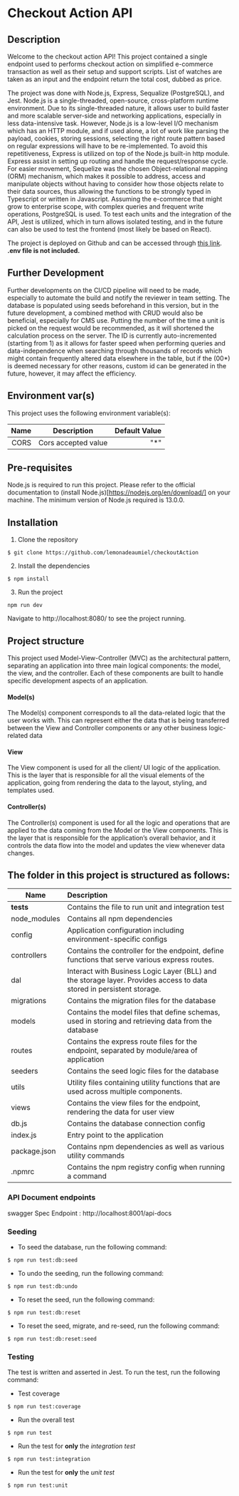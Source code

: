 # Checkout Action API
## Description
Welcome to the checkout action API! This project contained a single endpoint used to performs checkout action on simplified e-commerce transaction as well as their setup and support scripts. List of watches are taken as an input and the endpoint return the total cost, dubbed as price.

The project was done with Node.js, Express, Sequalize (PostgreSQL), and Jest. Node.js is a single-threaded, open-source, cross-platform runtime environment. Due to its single-threaded nature, it allows user to build faster and more scalable server-side and networking applications, especially in less data-intensive task. However, Node.js is a low-level I/O mechanism which has an HTTP module, and if used alone, a lot of work like parsing the payload, cookies, storing sessions, selecting the right route pattern based on regular expressions will have to be re-implemented. To avoid this repetitiveness, Express is utilized on top of the Node.js built-in http module. Express assist in setting up routing and handle the request/response cycle.
For easier movement, Sequelize was the chosen Object-relational mapping (ORM) mechanism, which makes it possible to address, access and manipulate objects without having to consider how those objects relate to their data sources, thus allowing the functions to be strongly typed in Typescript or written in Javascript. Assuming the e-commerce  that might grow to enterprise scope, with complex queries and frequent write operations, PostgreSQL is used. To test each units and the integration of the API, Jest is utilized, which in turn allows isolated testing, and in the future can also be used to test the frontend (most likely be based on React).

The project is deployed on Github and can be accessed through [this link](https://github.com/lemonadeaumiel/checkoutAction). **.env file is not included.**


## Further Development
Further developments on the CI/CD pipeline will need to be made, especially to automate the build and notify the reviewer in team setting. The database is populated using seeds beforehand in this version, but in the future development, a combined method with CRUD would also be beneficial, especially for CMS use. Putting the number of the time a unit is picked on the request would be recommended, as it will shortened the calculation process on the server. The ID is currently auto-incremented (starting from 1) as it allows for faster speed when performing queries and data-independence when searching through thousands of records which might contain frequently altered data elsewhere in the table, but if the (00*) is deemed necessary for other reasons, custom id can be generated in the future, however, it may affect the efficiency.


## Environment var(s)
This project uses the following environment variable(s):

| Name      | Description         | Default Value|
| ---------:|:-------------------:| ------------:|
| CORS      | Cors accepted value | "*"          |


## Pre-requisites
Node.js is required to run this project. Please refer to the official documentation to (install Node.js)[https://nodejs.org/en/download/] on your machine.
The minimum version of Node.js required is 13.0.0.


## Installation
1. Clone the repository
```
$ git clone https://github.com/lemonadeaumiel/checkoutAction
```
2. Install the dependencies
```
$ npm install
```
3. Run the project
```
npm run dev
```
Navigate to http://localhost:8080/ to see the project running.


## Project structure
This project used Model-View-Controller (MVC) as the architectural pattern, separating an application into three main logical components: the model, the view, and the controller. Each of these components are built to handle specific development aspects of an application.

#### **Model(s)**
The Model(s) component corresponds to all the data-related logic that the user works with. This can represent either the data that is being transferred between the View and Controller components or any other business logic-related data
#### **View**
The View component is used for all the client/ UI logic of the application. This is the layer that is responsible for all the visual elements of the application, going from rendering the data to the layout, styling, and templates used.
#### **Controller(s)**
The Controller(s) component is used for all the logic and operations that are applied to the data coming from the Model or the View components. This is the layer that is responsible for the application’s overall behavior, and it controls the data flow into the model and updates the view whenever data changes.

## The folder in this project is structured as follows:

| Name          |Description                                                                                                           |
| ------------- |:---------------------------------------------------------------------------------------------------------------------|
| __tests__     | Contains the file to run unit and integration test                                                                   |
| node_modules  | Contains all npm dependencies                                                                                        |
| config        | Application configuration including environment-specific configs                                                     |
| controllers   | Contains the controller for the endpoint, define functions that serve various express routes.                        |
| dal           | Interact with Business Logic Layer (BLL) and the storage layer. Provides access to data stored in persistent storage.|
| migrations    | Contains the migration files for the database                                                                        |
| models        | Contains the model files that define schemas, used in storing and retrieving data from the database                  |
| routes        | Contains the express route files for the endpoint, separated by module/area of application                           |
| seeders       | Contains the seed logic files for the database                                                                       |
| utils         | Utility files containing utility functions that are used across multiple components.                                 |
| views         | Contains the view files for the endpoint, rendering the data for user view                                           |
| db.js         | Contains the database connection config                                                                              |
| index.js      | Entry point to the application                                                                                       |
| package.json  | Contains npm dependencies as well as various utility commands                                                        |
| .npmrc        | Contains the npm registry config when running a command                                                              |

### API Document endpoints
swagger Spec Endpoint : http://localhost:8001/api-docs

### Seeding
* To seed the database, run the following command:
```
$ npm run test:db:seed
```
* To undo the seeding, run the following command:
```
$ npm run test:db:undo
```
* To reset the seed, run the following command:
```
$ npm run test:db:reset
```
* To reset the seed, migrate, and re-seed, run the following command:
```
$ npm run test:db:reset:seed
```

### Testing
The test is written and asserted in Jest. To run the test, run the following command:
* Test coverage
```
$ npm run test:coverage
```
* Run the overall test
```
$ npm run test
```
* Run the test for **only** the *integration test*
```
$ npm run test:integration
```
* Run the test for **only** the *unit test*
```
$ npm run test:unit
```




